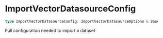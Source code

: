 # ImportVectorDatasourceConfig

```ts
type ImportVectorDatasourceConfig: ImportVectorDatasourceOptions & BaseImportDatasourceConfig;
```

Full configuration needed to import a dataset
